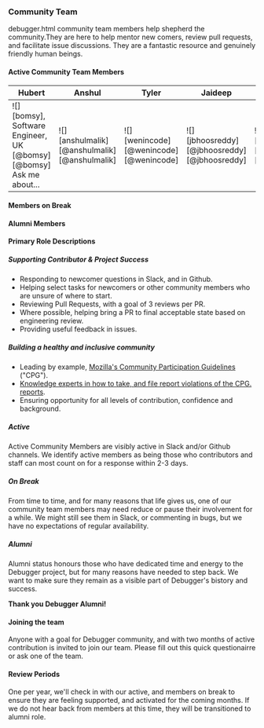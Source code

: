 

### Community Team
debugger.html community team members help shepherd the community.They are here to help mentor new comers, review pull requests, and facilitate issue discussions.
They are a fantastic resource and genuinely friendly human beings.

#### Active Community Team Members
| Hubert | Anshul | Tyler | Jaideep | Wellington | Irfan | Martin | Lukas |
| ---------- | ------ | ----- | ---- | ----   |   ---- | ---- |---- |
|![][bomsy], Software Engineer, UK <br /> [@bomsy][@bomsy] </br> Ask me about... | ![][anshulmalik] <br />[@anshulmalik][@anshulmalik] | ![][wenincode] <br />[@wenincode][@wenincode] | ![][jbhoosreddy] <br /> [@jbhoosreddy][@jbhoosreddy] | ![][wldcordeiro] <br />[@wldcordeiro][@wldcordeiro] | ![][irfanhudda] <br />[@irfanhudda][@irfanhudda] | ![][nyrosmith] <br />[@nyrosmith][@nyrosmith] | ![][lukaszsobek] <br />[@lukaszsobek][@lukaszsobek]  |

#### Members on Break

#### Alumni Members

#### Primary Role Descriptions

##### Supporting Contributor & Project Success
* Responding to newcomer questions in Slack, and in Github.
* Helping select tasks for newcomers or other community members who are unsure of where to start.
* Reviewing Pull Requests, with a goal of 3 reviews per PR.
* Where possible, helping bring a PR to final acceptable state based on engineering review.
* Providing useful feedback in issues.

##### Building a healthy and inclusive community
* Leading by example, [Mozilla's Community Participation Guidelines](https://www.mozilla.org/en-US/about/governance/policies/participation/) ("CPG").
* [Knowledge experts in how to take, and file report violations of the CPG. reports](https://www.mozilla.org/en-US/about/governance/policies/participation/reporting/).
* Ensuring opportunity for all levels of contribution, confidence and background.

##### Active
Active Community Members are visibly active in Slack and/or Github channels. We identify active members as being those who contributors and staff can most count on for a response within 2-3 days.

##### On Break
From time to time, and for many reasons that life gives us, one of our community team members may need reduce or pause their involvement for a while.  We might still see them in Slack, or commenting in bugs, but we have no expectations of regular availability.

##### Alumni
Alumni status honours those who have dedicated time and energy to the Debugger project, but for many reasons have needed to step back.  We want to make sure they remain as a visible part of Debugger's bistory and success.

 **Thank you Debugger Alumni!**

#### Joining the team
Anyone with a goal for Debugger community, and with two months of active contribution is invited to join our team.  Please fill out this quick questionairre or ask one of the team.

#### Review Periods
One per year, we'll check in with our active, and members on break to ensure they are feeling supported, and activated for the coming months.  If we do not hear back from members at this time, they will be transitioned to alumni role.
